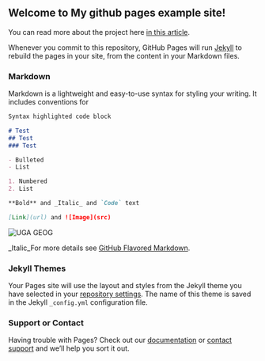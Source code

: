 ## Welcome to My github pages example site!

You can read more about the project here [in this article](https://franklin.uga.edu/news/stories/2020/uga-led-project-focused-understanding-complexity-droughts).

Whenever you commit to this repository, GitHub Pages will run [Jekyll](https://jekyllrb.com/) to rebuild the pages in your site, from the content in your Markdown files.

### Markdown

Markdown is a lightweight and easy-to-use syntax for styling your writing. It includes conventions for

```markdown
Syntax highlighted code block

# Test
## Test
### Test

- Bulleted
- List

1. Numbered
2. List

**Bold** and _Italic_ and `Code` text

[Link](url) and ![Image](src)
```
![UGA GEOG](https://user-images.githubusercontent.com/89209768/132540951-e0989910-3adc-4abb-8dfd-7d981694d76b.png)



_Italic_For more details see [GitHub Flavored Markdown](https://guides.github.com/features/mastering-markdown/).

### Jekyll Themes

Your Pages site will use the layout and styles from the Jekyll theme you have selected in your [repository settings](https://github.com/ZachPilgrim/Testsite/settings/pages). The name of this theme is saved in the Jekyll `_config.yml` configuration file.

### Support or Contact

Having trouble with Pages? Check out our [documentation](https://docs.github.com/categories/github-pages-basics/) or [contact support](https://support.github.com/contact) and we’ll help you sort it out.
